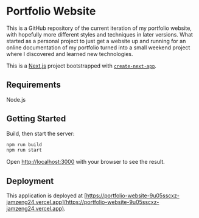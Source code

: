 # Portfolio Website

This is a GitHub repository of the current iteration of my portfolio website, with hopefully more different styles and techniques in later versions. What started as a personal project to just get a website up and running for an online documentation of my portfolio turned into a small weekend project where I discovered and learned new technologies.

This is a [Next.js](https://nextjs.org/) project bootstrapped with [`create-next-app`](https://github.com/vercel/next.js/tree/canary/packages/create-next-app).

## Requirements

Node.js

## Getting Started

Build, then start the server:

```bash
npm run build
npm run start
```

Open [http://localhost:3000](http://localhost:3000) with your browser to see the result.

## Deployment

This application is deployed at [https://portfolio-website-9u05sscxz-jamzeng24.vercel.app](https://portfolio-website-9u05sscxz-jamzeng24.vercel.app).